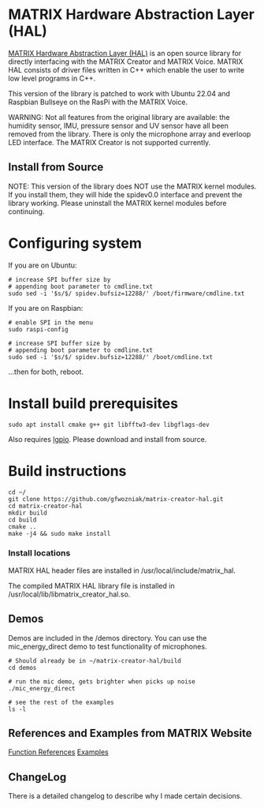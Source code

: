 # MATRIX Hardware Abstraction Layer (HAL)

[MATRIX Hardware Abstraction Layer (HAL)](https://matrix-io.github.io/matrix-documentation/matrix-hal/overview/) is an open source library for directly interfacing with the MATRIX Creator and MATRIX Voice. MATRIX HAL consists of driver files written in C++ which enable the user to write low level programs in C++.

This version of the library is patched to work with Ubuntu 22.04 and Raspbian Bullseye on the RasPi with the MATRIX Voice. 

WARNING: Not all features from the original library are available: the humidity sensor, IMU, pressure sensor and UV sensor have all been removed from the library. There is only the microphone array and everloop LED interface. The MATRIX Creator is not supported currently. 

## Install from Source

NOTE: This version of the library does NOT use the MATRIX kernel modules. If you install them, they will hide the spidev0.0 interface and prevent the library working. Please uninstall the MATRIX kernel modules before continuing.

# Configuring system

If you are on Ubuntu:
```
# increase SPI buffer size by
# appending boot parameter to cmdline.txt
sudo sed -i '$s/$/ spidev.bufsiz=12288/' /boot/firmware/cmdline.txt
```

If you are on Raspbian:
```
# enable SPI in the menu
sudo raspi-config

# increase SPI buffer size by
# appending boot parameter to cmdline.txt
sudo sed -i '$s/$/ spidev.bufsiz=12288/' /boot/cmdline.txt
```

...then for both, reboot.


# Install build prerequisites

```
sudo apt install cmake g++ git libfftw3-dev libgflags-dev 
```

Also requires [lgpio](http://abyz.me.uk/lg/lgpio.html). 
Please download and install from source.


# Build instructions

```
cd ~/
git clone https://github.com/gfwozniak/matrix-creator-hal.git
cd matrix-creator-hal
mkdir build
cd build
cmake ..
make -j4 && sudo make install
```

### Install locations

MATRIX HAL header files are installed in /usr/local/include/matrix_hal.

The compiled MATRIX HAL library file is installed in /usr/local/lib/libmatrix_creator_hal.so.


## Demos

Demos are included in the /demos directory. You can use the 
mic_energy_direct demo to test functionality of microphones.

```
# Should already be in ~/matrix-creator-hal/build
cd demos

# run the mic demo, gets brighter when picks up noise
./mic_energy_direct

# see the rest of the examples
ls -l
```

## References and Examples from MATRIX Website

[Function References](https://matrix-io.github.io/matrix-documentation/matrix-hal/reference/)
[Examples](https://matrix-io.github.io/matrix-documentation/matrix-hal/examples/)

## ChangeLog

There is a detailed changelog to describe why I made certain decisions.
